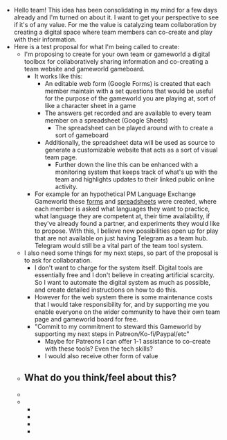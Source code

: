 - Hello team! This idea has been consolidating in my mind for a few days already and I'm turned on about it. I want to get your perspective to see if it's of any value. For me the value is catalyzing team collaboration by creating a digital space where team members can co-create and play with their information.
- Here is a test proposal for what I'm being called to create:
	- I'm proposing to create for your own team or gameworld a digital toolbox for collaboratively sharing information and co-creating a team website and gameworld gameboard.
		- It works like this:
			- An editable web form (Google Forms) is created that each member maintain with a set questions that would be useful for the purpose of the gameworld you are playing at, sort of like a character sheet in a game
			- The answers get recorded and are available to every team member on a spreadsheet (Google Sheets)
				- The spreadsheet can be played around with to create a sort of gameboard
			- Additionally, the spreadsheet data will be used as source to generate a customizable website that acts as a sort of visual team page.
				- Further down the line this can be enhanced with a monitoring system that keeps track of what's up with the team and highlights updates to their linked public online activity.
		- For example for an hypothetical PM Language Exchange Gameworld these [forms](https://docs.google.com/forms/d/e/1FAIpQLSc81lzTXTC5GSE9IIItYRR97TEg0PyI0slpgIiSKsKdSiSCwg/viewform) and [spreadsheets](https://docs.google.com/spreadsheets/d/1vvb_znZfMiKrn9P5XimRUdE8yifTuunzjTGKFkFpjB8/edit#gid=1262274810) were created, where each member is asked what languages they want to practice, what language they are competent at, their time availability, if they've already found a partner, and experiments they would like to propose. With this, I believe new possibilities open up for play that are not available on just having Telegram as a team hub. Telegram would still be a vital part of the team tool system.
	- I also need some things for my next steps, so part of the proposal is to ask for collaboration.
		- I don't want to charge for the system itself. Digital tools are essentially free and I don't believe in creating artificial scarcity. So I want to automate the digital system as much as possible, and create detailed instructions on how to do this.
		- However for the web system there is some maintenance costs that I would take responsibility for, and by supporting me you enable everyone on the wider community to have their own team page and gameworld board for free.
		- "Commit to my commitment to steward this Gameworld by supporting my next steps in Patreon/Ko-fi/Paypal/etc"
			- Maybe for Patreons I can offer 1-1 assistance to co-create with these tools? Even the tech skills?
			- I would also receive other form of value
	- What do you think/feel about this?
		-
	-
	-
		-
		-
		-
		-